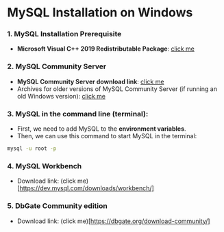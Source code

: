 # MySQL Installation on Windows

### 1. MySQL Installation Prerequisite

- **Microsoft Visual C++ 2019 Redistributable Package**: [click me](https://learn.microsoft.com/en-us/cpp/windows/latest-supported-vc-redist?view=msvc-170)

### 2. MySQL Community Server

- **MySQL Community Server download link**: [click me](https://dev.mysql.com/downloads/mysql/)
- Archives for older versions of MySQL Community Server (if running an old Windows version): [click me](https://downloads.mysql.com/archives/community/)

### 3. MySQL in the command line (terminal):

- First, we need to add MySQL to the **environment variables**.
- Then, we can use this command to start MySQL in the terminal:

```bash
mysql -u root -p
```

### 4. MySQL Workbench

- Download link: (click me)[https://dev.mysql.com/downloads/workbench/]

### 5. DbGate Community edition

- Download link: (click me)[https://dbgate.org/download-community/]

